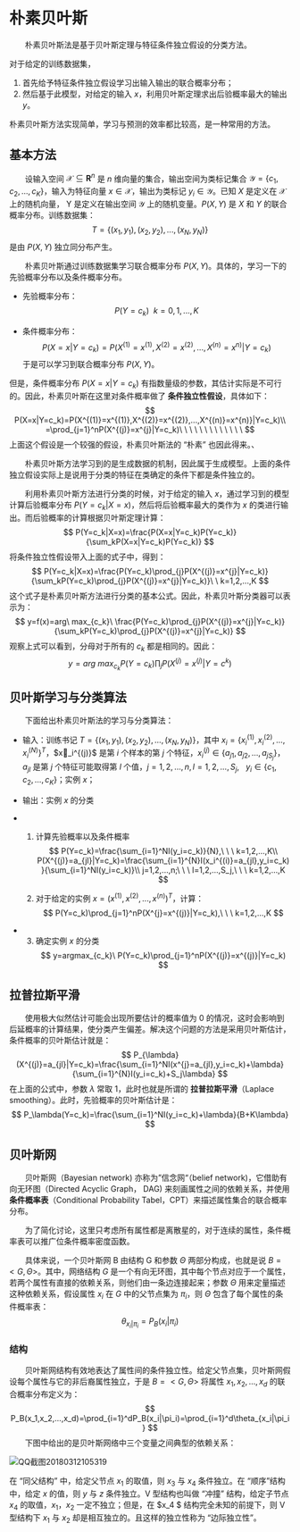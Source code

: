# 朴素贝叶斯

&emsp;&emsp;朴素贝叶斯法是基于贝叶斯定理与特征条件独立假设的分类方法。

对于给定的训练数据集，

1. 首先给予特征条件独立假设学习出输入输出的联合概率分布；
2. 然后基于此模型，对给定的输入 $x$，利用贝叶斯定理求出后验概率最大的输出 $y$。

朴素贝叶斯方法实现简单，学习与预测的效率都比较高，是一种常用的方法。



## 基本方法

&emsp;&emsp;设输入空间 $\mathcal{X}\subseteq \textbf{R}^n$ 是 $n$ 维向量的集合，输出空间为类标记集合 $\mathcal{Y}=\{c_1,c_2,...,c_K\}$，输入为特征向量 $x\in \mathcal{X}$，输出为类标记 $y_i\in \mathcal{Y}$。已知 $X$ 是定义在 $\mathcal{X}$ 上的随机向量， Y 是定义在输出空间 $\mathcal{Y}$ 上的随机变量。$P(X,Y)$ 是 $X$ 和 $Y$ 的联合概率分布。训练数据集：
$$
T=\{(x_1,y_1),(x_2,y_2),...,(x_N,y_N)\}
$$
是由 $P(X,Y)$ 独立同分布产生。

&emsp;&emsp;朴素贝叶斯通过训练数据集学习联合概率分布 $P(X,Y)$。具体的，学习一下的先验概率分布以及条件概率分布。

- 先验概率分布：
  $$
  P(Y=c_k)\ \ k=0,1,...,K
  $$








- 条件概率分布：
  $$
  P(X=x|Y=c_k)=P(X^{(1)}=x^{(1)},X^{(2)}=x^{(2)},...,X^{(n)}=x^{n)}|Y=c_k)
  $$
  于是可以学习到联合概率分布 $P(X,Y)$。

但是，条件概率分布 $P(X=x|Y=c_k)$ 有指数量级的参数，其估计实际是不可行的。因此，朴素贝叶斯在这里对条件概率做了 **条件独立性假设**，具体如下：
$$
P(X=x|Y=c_k)=P(X^{(1)}=x^{(1)},X^{(2)}=x^{(2)},...,X^{(n)}=x^{n)}|Y=c_k)\\
=\prod_{j=1}^nP(X^{(j)}=x^{j}|Y=c_k)\ \ \ \ \ \ \ \ \ \ \ \ \
$$
上面这个假设是一个较强的假设，朴素贝叶斯法的 “朴素” 也因此得来。、

&emsp;&emsp;朴素贝叶斯方法学习到的是生成数据的机制，因此属于生成模型。上面的条件独立假设实际上是说用于分类的特征在类确定的条件下都是条件独立的。

&emsp;&emsp;利用朴素贝叶斯方法进行分类的时候，对于给定的输入 $x$，通过学习到的模型计算后验概率分布 $P(Y=c_k|X=x)$，然后将后验概率最大的类作为 $x$ 的类进行输出。而后验概率的计算根据贝叶斯定理计算：
$$
P(Y=c_k|X=x)=\frac{P(X=x|Y=c_k)P(Y=c_k)}{\sum_kP(X=x|Y=c_k)P(Y=c_k)}
$$
将条件独立性假设带入上面的式子中，得到：
$$
P(Y=c_k|X=x)=\frac{P(Y=c_k)\prod_{j}P(X^{(j)}=x^{j}|Y=c_k)}{\sum_kP(Y=c_k)\prod_{j}P(X^{(j)}=x^{j}|Y=c_k)}\ \ k=1,2,...,K
$$
这个式子是朴素贝叶斯方法进行分类的基本公式。因此，朴素贝叶斯分类器可以表示为：
$$
y=f(x)=arg\ max_{c_k}\ \frac{P(Y=c_k)\prod_{j}P(X^{(j)}=x^{j}|Y=c_k)}{\sum_kP(Y=c_k)\prod_{j}P(X^{(j)}=x^{j}|Y=c_k)}
$$
观察上式可以看到，分母对于所有的 $c_k$ 都是相同的。因此：
$$
y=arg\ max_{c_k}P(Y=c_k)\prod_jP(X^{(j)}=x^{(j)}|Y=c^k)
$$

## 贝叶斯学习与分类算法

&emsp;&emsp;下面给出朴素贝叶斯法的学习与分类算法：

- 输入：训练书记 $T=\{(x_1,y_1),(x_2,y_2),…,(x_N,y_N)\}$，其中 $x_i=\{x_i^{(1)},x_i^{(2)},…,x_i^{(N)}\}^T$，$x_i^{(j)}$ 是第 $i$ 个样本的第 $j$ 个特征，$x_i^{(j)}\in\{a_{j1},a_{j2},…,a_{jS_j}\}$，$a_{jl}$ 是第 $j$ 个特征可能取得第 $l$ 个值，$j=1,2,…,n,l=1,2,…,S_j,\ \ \ y_i\in\{c_1,c_2,…,c_K\}$；实例 $x$；
- 输出：实例 $x$ 的分类
- 1. 计算先验概率以及条件概率
     $$
     P(Y=c_k)=\frac{\sum_{i=1}^NI(y_i=c_k)}{N},\ \ \ k=1,2,...,K\\
     P(X^{(j)}=a_{jl}|Y=c_k)=\frac{\sum_{i=1}^{N}I(x_i^{(i)}=a_{jl},y_i=c_k)}{\sum_{i=1}^NI(y_i=c_k)}\\
     j=1,2,...,n;\ \ \ l=1,2,...,S_j,\ \ \ k=1,2,...,K
     $$

  2. 对于给定的实例 $x=(x^{(1)},x^{(2)},...,x^{(n)})^T$，计算：
     $$
     P(Y=c_k)\prod_{j=1}^nP(X^{j}=x^{(j)}|Y=c_k),\ \ \ k=1,2,...,K
     $$

- 3. 确定实例 $x$ 的分类
     $$
     y=argmax_{c_k}\ P(Y=c_k)\prod_{j=1}^nP(X^{(j)}=x^{(j)}|Y=c_k)
     $$





## 拉普拉斯平滑

&emsp;&emsp;使用极大似然估计可能会出现所要估计的概率值为 0 的情况，这时会影响到后延概率的计算结果，使分类产生偏差。解决这个问题的方法是采用贝叶斯估计，条件概率的贝叶斯估计就是：
$$
P_{\lambda}(X^{(j)}=a_{jl}|Y=c_k)=\frac{\sum_{i=1}^NI(x^{j}=a_{jl},y_i=c_k)+\lambda}{\sum_{i=1}^{N}I(y_i=c_k)+S_j\lambda}
$$
在上面的公式中，参数 $\lambda$ 常取 1，此时也就是所谓的 **拉普拉斯平滑**（Laplace smoothing）。此时，先验概率的贝叶斯估计是：
$$
P_\lambda(Y=c_k)=\frac{\sum_{i=1}^NI(y_i=c_k)+\lambda}{B+K\lambda}
$$


## 贝叶斯网

&emsp;&emsp;贝叶斯网（Bayesian network) 亦称为”信念网“（belief network)，它借助有向无环图（Directed Acyclic Graph， DAG) 来刻画属性之间的依赖关系，并使用**条件概率表**（Conditional Probability Tabel，CPT）来描述属性集合的联合概率分布。

&emsp;&emsp;为了简化讨论，这里只考虑所有属性都是离散星的，对于连续的属性，条件概率表可以推广位条件概率密度函数。

&emsp;&emsp;具体来说，一个贝叶斯网 B 由结构 G 和参数 $\Theta$ 两部分构成，也就是说 $B=<G,\Theta>$。其中，网络结构 $G$ 是一个有向无环图，其中每个节点对应于一个属性，若两个属性有直接的依赖关系，则他们由一条边连接起来；参数 $\Theta$ 用来定量描述这种依赖关系，假设属性 $x_i$ 在 $G$ 中的父节点集为 $\pi_i$，则 $\Theta$ 包含了每个属性的条件概率表：
$$
\theta_{x_i|\pi_i}=P_B(x_i|\pi_i)
$$

### 结构

&emsp;&emsp;贝叶斯网结构有效地表达了属性间的条件独立性。给定父节点集，贝叶斯网假设每个属性与它的非后裔属性独立，于是 $B=<G,\Theta>$ 将属性 $x_1,x_2,...,x_d$ 的联合概率分布定义为：
$$
P_B(x_1,x_2,...,x_d)=\prod_{i=1}^dP_B(x_i|\pi_i)=\prod_{i=1}^d\theta_{x_i|\pi_i}
$$
&emsp;&emsp;下图中给出的是贝叶斯网络中三个变量之间典型的依赖关系：

![QQ截图20180312105319](C:\Users\Damu\Desktop\QQ截图20180312105319.png)

在 “同父结构” 中，给定父节点 $x_1$ 的取值，则 $x_3$ 与 $x_4$ 条件独立。在 “顺序”结构中，给定 $x$ 的值，则 $y$ 与 $z$ 条件独立。V 型结构也叫做 “冲撞” 结构，给定子节点 $x_4$ 的取值，$x_1，x_2$ 一定不独立；但是，在 $x_4 $ 结构完全未知的前提下，则 V 型结构下 $x_1$ 与 $x_2$ 却是相互独立的。且这样的独立性称为 “边际独立性”。